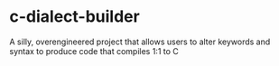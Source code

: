 # c-dialect-builder
A silly, overengineered project that allows users to alter keywords and syntax to produce code that compiles 1:1 to C
